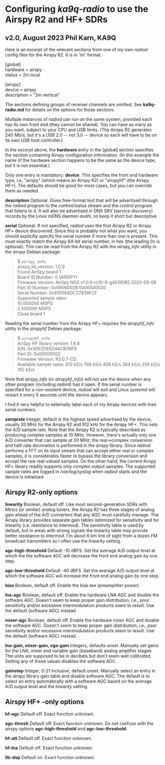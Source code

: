 Configuring *ka9q-radio* to use the Airspy R2 and HF+ SDRs
==========================================================
v2.0, August 2023
Phil Karn, KA9Q
---------------

Here is an excerpt of the relevant sections from one of my own *radiod* config files for the Airspy R2.
It is in 'ini' format.

[global]  
hardware = airspy  
status = 2m.local

[airspy]  
device = airspy  
description = "2m vertical"

The sections defining groups of receiver channels are omitted. See **ka9q-radio.md** for details on the options
for those sections.

Multiple instances of *radiod* can run on the same system, provided each has its own front end (they cannot be shared).
You can have as many as you want, subject to your CPU and USB limits.
(The Airspy R2 generates 240 Mb/s, but
it's a USB 2.0 -- not 3.0 -- device so each will have to be on its
own USB host controller.)

In the excerpt above, the **hardware** entry in the [global] section specifies the section containing Airspy configuration
information. (In this example the name of the hardware section happens to be the same as the device type, but it is not essential.)

Only one entry is mandatory: **device**. This specifies the front end hardware type, i.e, "airspy" (which means an Airspy R2) or "airspyhf" (the Airspy HF+).
The defaults should be good for most cases, but you can override them as needed.

**description** Optional. Gives free-format text that
will be advertised through the *radiod* program to the
control/status stream and the *control* program that
listens to it. It will also be advertised in DNS SRV (service
discovery) records by the Linux mDNS daemon *avahi*, so keep
it short but descriptive.

**serial** Optional. If not specified, *radiod* uses the first Airspy R2 or Airspy HF+ device discovered. Since this is probably
not what you want, you should explicitly specify the serial number if more than one is present.
This must exactly match the Airspy 64-bit serial
number, in hex (the leading 0x is optional).  This can be read from
the Airspy R2 with the *airspy_info* utility in the *airspy* Debian
package:

>$ `airspy_info`  
airspy_lib_version: 1.0.9  
Found AirSpy board 1  
Board ID Number: 0 (AIRSPY)  
Firmware Version: AirSpy NOS v1.0.0-rc10-6-g4008185 2020-05-08  
Part ID Number: 0x6906002B 0x00000030  
Serial Number: 0x91D064DC27839FCF  
Supported sample rates:  
    10.000000 MSPS  
    2.500000 MSPS  
Close board 1

Reading the serial number from the Airspy HF+ requires the
*airspyhf_info* utility in the *airspyhf* Debian package:

>$ `airspyhf_info`  
AirSpy HF library version: 1.6.8  
S/N: 0x3652D65D4ACB39F8  
Part ID: 0x00000002  
Firmware Version: R3.0.7-CD  
Available sample rates: 912 kS/s 768 kS/s 456 kS/s 384 kS/s 256 kS/s 192 kS/s  
   
Note that *airspy_info* (or *airspyhf_info*) will not see the device when any other
program (including *radiod*) has it open.
If the serial number is specified for a non-existent device, *radiod* will exit and Linux
*systemd* will restart it every 5 seconds until the device appears.

I find it very helpful to externally label each of my Airspy devices with
their serial numbers.

**samprate** Integer, default is the highest speed advertised by the
device, usually 20 MHz for the Airspy R2 and 912 kHz for the
Airspy HF+. 
This sets the A/D sample rate. Note that the Airspy R2 is
typically described as producing complex samples at 10 MHz. However,
there's actually only one A/D converter that can sample at 20 MHz; the
real->complex conversion and half-rate decimation is performed in the airspy library. Since *radiod* performs
a FFT on its input stream that can accept either real or
complex samples, it is considerably faster to bypass the library
conversion and accept the raw real-valued samples.
On the other hand, the current Airspy HF+ library readily supports only complex output samples.
The supported sample rates are logged in */var/log/syslog* when *radiod* starts and the device is initialized

Airspy R2-only options
----------------------

**linearity** Boolean, default off. Like most second-generation SDRs
with Mirics (or similar) analog tuners, the Airspy R2 has three stages of analog gain
ahead of the A/D converters that any AGC must carefully manage. The
Airspy library provides separate gain tables optimized for sensitivity
and for linearity (i.e. resistance to intermod). The
sensitivity table is used by default, but in areas with strong signals the
linearity table may provide better resistance to intermod. I'm about 6
km line of sight from a dozen FM broadcast transmitters so I often use the
linearity setting.

**agc-high-threshold** Default -10 dBFS. Set the average A/D output
level at which the the software AGC will decrease the front end analog
gain by one step.

**agc-low-threshold** Default -40 dBFS. Set the average
A/D output level at which the software AGC will increase the front
end analog gain by one step. 

**bias** Boolean, default off. Enable the bias tee (preamplifier
power).

**lna-agc** Boolean, default off. Enable the hardware LNA AGC and
disable the software AGC. Doesn't seem to keep proper gain
distribution, i.e., poor sensitivity and/or excessive intermodulation
products seem to result. Use the default (software AGC) instead.

**mixer-agc** Boolean, default off. Enable the hardware mixer AGC and
disable the software AGC. Doesn't seem to keep proper gain
distribution, i.e., poor sensitivity and/or excessive intermodulation
products seem to result. Use the default (software AGC) instead.

**lna-gain, mixer-gain, vga-gain** Integers, defaults unset. Manually
set gains for the LNA, mixer and variable gain (baseband) analog
amplifier stages. The units are supposed to be in decibels but don't
seem well calibrated. Setting any of these values disables the
software AGC.

**gainstep** Integer, 0-21 inclusive, default unset. Manually select
an entry in the airspy library gain table and disable software AGC.
The default is to select an entry automatically with a software AGC
based on the average A/D output level and the
*linearity* setting.

Airspy HF+ -only options
----------------------

**hf-agc**  Default off. Exact function unknown.

**agc-thresh** Default off. Exact function unknown. Do not
confuse with the *airspy* options **agc-high-threshold** and
**agc-low-threshold**.

**hf-att** Default off. Exact function unknown.

**hf-lna** Default off. Exact function unknown.

**lib-dsp**  Default on. Exact function unknown.

